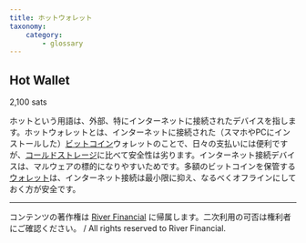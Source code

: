 ```yaml
---
title: ホットウォレット
taxonomy:
    category:
        - glossary
---
```


## Hot Wallet
2,100 sats

ホットという用語は、外部、特にインターネットに接続されたデバイスを指します。ホットウォレットとは、インターネットに接続された（スマホやPCにインストールした）[ビットコイン](https://lostinbitcoin.sakuraweb.com/glossary/bitcoin/)ウォレットのことで、日々の支払いには便利ですが、[コールドストレージ](https://lostinbitcoin.sakuraweb.com/glossary/cold_storage/)に比べて安全性は劣ります。インターネット接続デバイスは、マルウェアの標的になりやすいためです。多額のビットコインを保管する[ウォレット](https://lostinbitcoin.sakuraweb.com/glossary/wallet/)は、インターネット接続は最小限に抑え、なるべくオフラインにしておく方が安全です。

---
コンテンツの著作権は [River Financial](https://river.com/) に帰属します。二次利用の可否は権利者にご確認ください。 / All rights reserved to River Financial.
